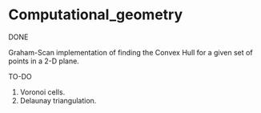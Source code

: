 # Computational_geometry

DONE

Graham-Scan implementation of finding the Convex Hull for a given set of points in a 2-D plane.

TO-DO

1. Voronoi cells.
2. Delaunay triangulation.
